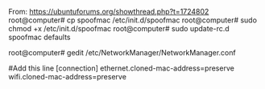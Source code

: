From: https://ubuntuforums.org/showthread.php?t=1724802
root@computer# cp spoofmac /etc/init.d/spoofmac
root@computer# sudo chmod +x /etc/init.d/spoofmac
root@computer# sudo update-rc.d spoofmac defaults

root@computer# gedit /etc/NetworkManager/NetworkManager.conf

#Add this line
[connection]
ethernet.cloned-mac-address=preserve
wifi.cloned-mac-address=preserve
